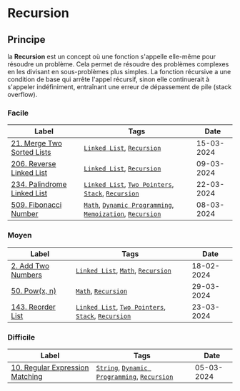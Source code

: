 # Recursion

## Principe

la **Recursion** est un concept où une fonction s'appelle elle-même pour résoudre un problème. Cela permet de résoudre des problèmes complexes en les divisant en sous-problèmes plus simples. La fonction récursive a une condition de base qui arrête l'appel récursif, sinon elle continuerait à s'appeler indéfiniment, entraînant une erreur de dépassement de pile (stack overflow).

### Facile

| Label                                                                           | Tags                                                                                                                         | Date       |
| ------------------------------------------------------------------------------- | ---------------------------------------------------------------------------------------------------------------------------- | ---------- |
| [21. Merge Two Sorted Lists](../Probleme/0021.%20Merge%20Two%20Sorted%20Lists/) | [`Linked List`](./linked_list.md), [`Recursion`](./recursion.md)                                                             | 15-03-2024 |
| [206. Reverse Linked List](../Probleme/0206.%20Reverse%20Linked%20List/)        | [`Linked List`](./linked_list.md), [`Recursion`](./recursion.md)                                                             | 09-03-2024 |
| [234. Palindrome Linked List](../Probleme/0234.%20Palindrome%20Linked%20List/)  | [`Linked List`](./linked_list.md), [`Two Pointers`](./two_pointers.md), [`Stack`](./stack.md), [`Recursion`](./recursion.md) | 22-03-2024 |
| [509. Fibonacci Number](../Probleme/0509.%20Fibonacci%20Number/)                | [`Math`](./math.md), [`Dynamic Programming`](./dp.md), [`Memoization`](./memoization.md), [`Recursion`](./recursion.md)      | 08-03-2024 |

### Moyen

| Label                                                          | Tags                                                                                                                         | Date       |
| -------------------------------------------------------------- | ---------------------------------------------------------------------------------------------------------------------------- | ---------- |
| [2. Add Two Numbers](../Probleme/0002.%20Add%20Two%20Numbers/) | [`Linked List`](./linked_list.md), [`Math`](./math.md), [`Recursion`](./recursion.md)                                        | 18-02-2024 |
| [50. Pow(x, n)](<../Probleme/0050.%20Pow(x,%20n)/>)            | [`Math`](./math.md), [`Recursion`](./recursion.md)                                                                           | 29-03-2024 |
| [143. Reorder List](../Probleme/0143.%20Reorder%20List/)       | [`Linked List`](./linked_list.md), [`Two Pointers`](./two_pointers.md), [`Stack`](./stack.md), [`Recursion`](./recursion.md) | 23-03-2024 |

### Difficile

| Label                                                                                   | Tags                                                                                     | Date       |
| --------------------------------------------------------------------------------------- | ---------------------------------------------------------------------------------------- | ---------- |
| [10. Regular Expression Matching](../Probleme/0010.%20Regular%20Expression%20Matching/) | [`String`](./string.md), [`Dynamic Programming`](./dp.md), [`Recursion`](./recursion.md) | 05-03-2024 |
